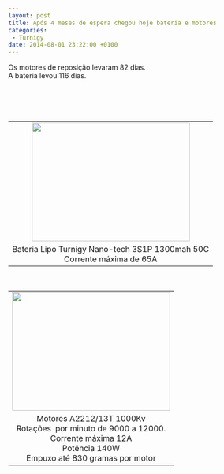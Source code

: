 ```yaml
---
layout: post
title: Após 4 meses de espera chegou hoje bateria e motores 
categories:
 - Turnigy
date: 2014-08-01 23:22:00 +0100
---
```


<div dir="ltr" style="text-align: left;" trbidi="on">
Os motores de reposição levaram 82 dias.<br/>
<div>
A bateria levou 116 dias.<br/>
<br/>
<a name="more"></a><br/><br/>
<br/>
<table align="center" cellpadding="0" cellspacing="0" class="tr-caption-container" style="margin-left: auto; margin-right: auto; text-align: center;"><tbody>
<tr><td style="text-align: center;"><a href="http://4.bp.blogspot.com/-2KeQGaACTk8/U9wPMbCwcPI/AAAAAAAAsn8/VykXfxDj9HM/s1600/IMG_20140801_190253.jpg" imageanchor="1" style="margin-left: auto; margin-right: auto;"><img border="0" height="240" src="http://4.bp.blogspot.com/-2KeQGaACTk8/U9wPMbCwcPI/AAAAAAAAsn8/VykXfxDj9HM/s1600/IMG_20140801_190253.jpg" width="320"/></a></td></tr>
<tr><td class="tr-caption" style="text-align: center;">Bateria Lipo Turnigy Nano-tech 3S1P 1300mah 50C<br/>
Corrente máxima de 65A</td></tr>
</tbody></table>
<br/>
<table align="center" cellpadding="0" cellspacing="0" class="tr-caption-container" style="margin-left: auto; margin-right: auto; text-align: center;"><tbody>
<tr><td style="text-align: center;"><a href="http://3.bp.blogspot.com/-QCJeYijmBAU/U9wPOXsI69I/AAAAAAAAsoE/QHCTeyGXvjk/s1600/IMG_20140801_190214.jpg" imageanchor="1" style="margin-left: auto; margin-right: auto;"><img border="0" height="240" src="http://3.bp.blogspot.com/-QCJeYijmBAU/U9wPOXsI69I/AAAAAAAAsoE/QHCTeyGXvjk/s1600/IMG_20140801_190214.jpg" width="320"/></a></td></tr>
<tr><td class="tr-caption" style="text-align: center;">Motores A2212/13T 1000Kv<br/>
Rotações &nbsp;por minuto de 9000 a 12000.<br/>
Corrente máxima 12A<br/>
Potência 140W<br/>
Empuxo até 830 gramas por motor</td></tr>
</tbody></table>
<br/></div>
</div>